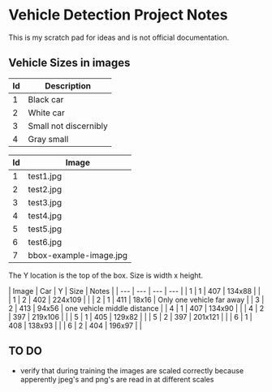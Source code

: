 # Vehicle Detection Project Notes

This is my scratch pad for ideas and is not official documentation.

## Vehicle Sizes in images

| Id | Description |
| --- | --- |
| 1 | Black car |
| 2 | White car |
| 3 | Small not discernibly |
| 4 | Gray small |

| Id | Image |
| --- | --- |
| 1 | test1.jpg |
| 2 | test2.jpg |
| 3 | test3.jpg |
| 4 | test4.jpg |
| 5 | test5.jpg |
| 6 | test6.jpg |
| 7 | bbox-example-image.jpg |

The Y location is the top of the box. Size is width x height.

| Image | Car | Y | Size | Notes |
| --- | --- | --- | --- |
|  1  | 1 | 407 | 134x88 | |
|  1  | 2 | 402 | 224x109 | |
|  2  | 1 | 411 | 18x16 | Only one vehicle far away |
|  3  | 2 | 413 | 94x56 | one vehicle middle distance |
|  4  | 1 | 407 | 134x90 | |
|  4  | 2 | 397 | 219x106 | |
|  5  | 1 | 405 | 129x82 | |
|  5  | 2 | 397 | 201x121 | |
|  6  | 1 | 408 | 138x93 | |
|  6  | 2 | 404 | 196x97 | |

## TO DO
 - verify that during training the images are scaled correctly
   because apperently jpeg's and png's are read in at different scales
